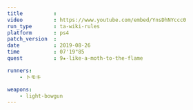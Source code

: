 ```yaml
---
title          :
video          : https://www.youtube.com/embed/YnsDhNYccc0
run_type       : ta-wiki-rules
platform       : ps4
patch_version  :
date           : 2019-08-26
time           : 07'19"85
quest          : 9★-like-a-moth-to-the-flame

runners:
    - トモキ

weapons:
    - light-bowgun
---
```

